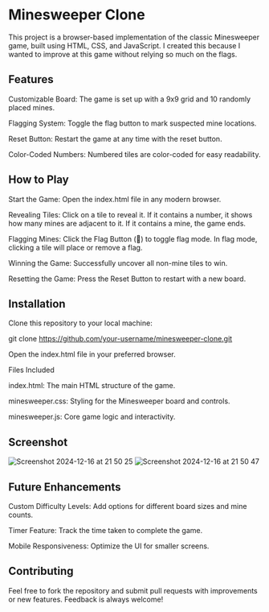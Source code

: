# Minesweeper Clone

This project is a browser-based implementation of the classic Minesweeper game, built using HTML, CSS, and JavaScript. I created this because I wanted to improve at this game without relying so much on the flags. 

## Features

Customizable Board: The game is set up with a 9x9 grid and 10 randomly placed mines.

Flagging System: Toggle the flag button to mark suspected mine locations.


Reset Button: Restart the game at any time with the reset button.

Color-Coded Numbers: Numbered tiles are color-coded for easy readability.

## How to Play

Start the Game: Open the index.html file in any modern browser.

Revealing Tiles: Click on a tile to reveal it. If it contains a number, it shows how many mines are adjacent to it. If it contains a mine, the game ends.

Flagging Mines: Click the Flag Button (🚩) to toggle flag mode. In flag mode, clicking a tile will place or remove a flag.

Winning the Game: Successfully uncover all non-mine tiles to win.

Resetting the Game: Press the Reset Button to restart with a new board.

## Installation

Clone this repository to your local machine:

git clone https://github.com/your-username/minesweeper-clone.git

Open the index.html file in your preferred browser.

Files Included

index.html: The main HTML structure of the game.

minesweeper.css: Styling for the Minesweeper board and controls.

minesweeper.js: Core game logic and interactivity.

## Screenshot
![Screenshot 2024-12-16 at 21 50 25](https://github.com/user-attachments/assets/435089f4-6c79-48f2-aa5f-35add5aa2d60)
![Screenshot 2024-12-16 at 21 50 47](https://github.com/user-attachments/assets/00f8898f-2d95-4f13-8d87-f81b2a3154f5)

## Future Enhancements

Custom Difficulty Levels: Add options for different board sizes and mine counts.

Timer Feature: Track the time taken to complete the game.

Mobile Responsiveness: Optimize the UI for smaller screens.

## Contributing

Feel free to fork the repository and submit pull requests with improvements or new features. Feedback is always welcome!
